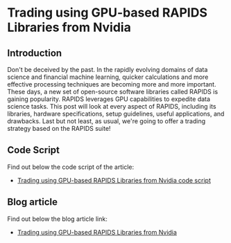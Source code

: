 # Trading using GPU-based RAPIDS Libraries from Nvidia

## Introduction 
Don't be deceived by the past. In the rapidly evolving domains of data science and financial machine learning, quicker calculations and more effective processing techniques are becoming more and more important. These days, a new set of open-source software libraries called RAPIDS is gaining popularity. 
RAPIDS leverages GPU capabilities to expedite data science tasks. This post will look at every aspect of RAPIDS, including its libraries, hardware specifications, setup guidelines, useful applications, and drawbacks. Last but not least, as usual, we're going to offer a trading strategy based on the RAPIDS suite!

## Code Script
Find out below the code script of the article:
- [Trading using GPU-based RAPIDS Libraries from Nvidia code script](https://github.com/quantra-go-algo/Algorithmic-Trading-Code-Examples/blob/main/blog_articles/rapids-libraries-from-nvidia-for-trading/rapids_libraries_for_trading.ipynb)
## Blog article 
Find out below the blog article link:
- [Trading using GPU-based RAPIDS Libraries from Nvidia](https://blog.quantinsti.com/nvidia-gpu-rapids-libraries-trading/)
